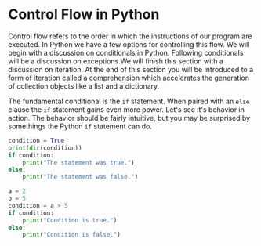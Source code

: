 # Control Flow in Python
Control flow refers to the order in which the instructions of our program are executed. In Python we have a few options for controlling this flow. We will begin with a discussion on conditionals in Python. Following conditionals will be a discussion on exceptions.We will finish this section with a discussion on iteration. At the end of this section you will be introduced to a form of iteration called a comprehension which accelerates the generation of collection objects like a list and a dictionary.

The fundamental conditional is the `if` statement. When paired with an `else` clause the `if` statement gains even more power. Let's see it's behavior in action. The behavior should be fairly intuitive, but you may be surprised by somethings the Python `if` statement can do.

```python
condition = True
print(dir(condition))
if condition:
    print("The statement was true.")
else:
    print("The statement was false.")
```

```python
a = 2
b = 5
condition = a > 5
if condition:
    print("Condition is true.")
else:
    print("Condition is false.")
```

